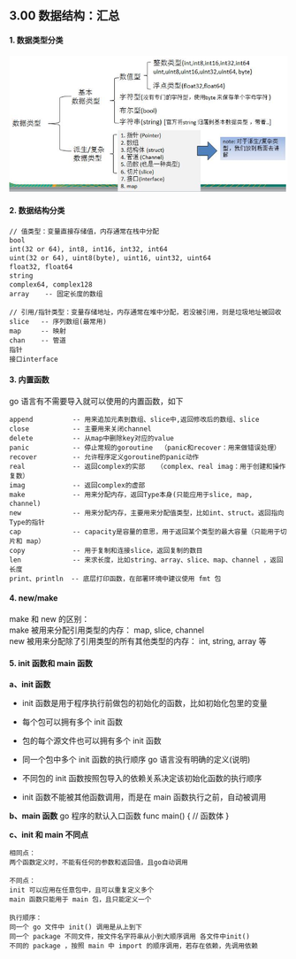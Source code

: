 ## 3.00 数据结构：汇总

#### 1. 数据类型分类

![](../_static/03_01_all.png)

#### 2. 数据结构分类

```
// 值类型：变量直接存储值，内存通常在栈中分配
bool
int(32 or 64), int8, int16, int32, int64
uint(32 or 64), uint8(byte), uint16, uint32, uint64
float32, float64
string
complex64, complex128
array    -- 固定长度的数组

// 引用/指针类型：变量存储地址，内存通常在堆中分配，若没被引用，则是垃圾地址被回收
slice   -- 序列数组(最常用)
map     -- 映射
chan    -- 管道
指针
接口interface
```

#### 3. 内置函数

go 语言有不需要导入就可以使用的内置函数，如下

```
append          -- 用来追加元素到数组、slice中,返回修改后的数组、slice
close           -- 主要用来关闭channel
delete          -- 从map中删除key对应的value
panic           -- 停止常规的goroutine  （panic和recover：用来做错误处理）
recover         -- 允许程序定义goroutine的panic动作
real            -- 返回complex的实部   （complex、real imag：用于创建和操作复数）
imag            -- 返回complex的虚部
make            -- 用来分配内存，返回Type本身(只能应用于slice, map, channel)
new             -- 用来分配内存，主要用来分配值类型，比如int、struct。返回指向Type的指针
cap             -- capacity是容量的意思，用于返回某个类型的最大容量（只能用于切片和 map）
copy            -- 用于复制和连接slice，返回复制的数目
len             -- 来求长度，比如string、array、slice、map、channel ，返回长度
print、println  -- 底层打印函数，在部署环境中建议使用 fmt 包
```

#### 4. new/make

make 和 new 的区别：  
make 被用来分配引用类型的内存： map, slice, channel  
new 被用来分配除了引用类型的所有其他类型的内存： int, string, array 等

#### 5. init 函数和 main 函数

**a、init 函数**

- init 函数是用于程序执行前做包的初始化的函数，比如初始化包里的变量
- 每个包可以拥有多个 init 函数
- 包的每个源文件也可以拥有多个 init 函数

- 同一个包中多个 init 函数的执行顺序 go 语言没有明确的定义(说明)
- 不同包的 init 函数按照包导入的依赖关系决定该初始化函数的执行顺序
- init 函数不能被其他函数调用，而是在 main 函数执行之前，自动被调用

**b、main 函数**
go 程序的默认入口函数
func main() {
// 函数体
}

**c、init 和 main 不同点**

```
相同点：
两个函数定义时，不能有任何的参数和返回值，且go自动调用

不同点：
init 可以应用在任意包中，且可以重复定义多个
main 函数只能用于 main 包，且只能定义一个

执行顺序：
同一个 go 文件中 init() 调用是从上到下
同一个 package 不同文件，按文件名字符串从小到大顺序调用 各文件中init()
不同的 package ，按照 main 中 import 的顺序调用，若存在依赖，先调用依赖

```
